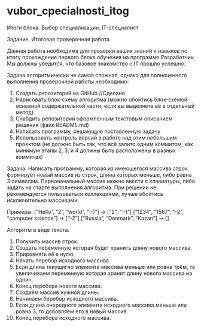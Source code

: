 # vubor_cpecialnosti_itog
Итоги блока. Выбор специализации. IT-специалист

Задание.
Итоговая проверочная работа

Данная работа необходима для проверки ваших знаний и навыков по итогу прохождения первого блока обучения на программе Разработчик. Мы должны убедится, что базовое знакомство с IT прошло успешно.

Задача алгоритмически не самая сложная, однако для полноценного выполнения проверочной работы необходимо:

1. Создать репозиторий на GitHub //Сделано
2. Нарисовать блок-схему алгоритма (можно обойтись блок-схемой основной содержательной части, если вы выделяете её в отдельный метод)
3. Снабдить репозиторий оформленным текстовым описанием решения (файл README.md)
4. Написать программу, решающую поставленную задачу
5. Использовать контроль версий в работе над этим небольшим проектом (не должно быть так, что всё залито одним коммитом, как минимум этапы 2, 3, и 4 должны быть расположены в разных коммитах)

Задача: Написать программу, которая из имеющегося массива строк формирует новый массив из строк, длина которых меньше, либо равна 3 символам. Первоначальный массив можно ввести с клавиатуры, либо задать на старте выполнения алгоритма. При решении не рекомендуется пользоваться коллекциями, лучше обойтись исключительно массивами.

Примеры:
[“Hello”, “2”, “world”, “:-)”] → [“2”, “:-)”]
[“1234”, “1567”, “-2”, “computer science”] → [“-2”]
[“Russia”, “Denmark”, “Kazan”] → []




Алгоритм в виде текста.
1) Получить массив строк.
2) Создать переменную которая будет хранить длину нового массива.
3) Прировнять её к нулю.
4) Начать перебор исходного массива.
5) Если длина текущигно элемента массива меньше или ровна трём, то увеличиваем переменную которая хранит длину нового массива на однин.
6) Конец перебора нового массива.
7) Создаём массив нужной длины.
8) Начинаем беребор исходного массива.
9) Если длина очередного элемента исходного массива меньше или ровна 3, то добовляем его в новый массив.
10) Конец перебора исходного массива.

